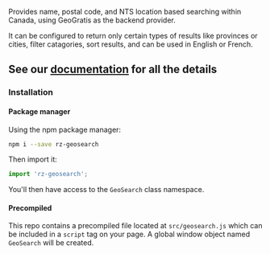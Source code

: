 Provides name, postal code, and NTS location based searching within Canada, using GeoGratis as the backend provider.

It can be configured to return only certain types of results like provinces or cities, filter catagories, sort results, and can be used in English or French.

## See our [documentation](https://geosearch-docs.fgpv-vpgf.com) for all the details

### Installation

#### Package manager
Using the npm package manager:

```bash
npm i --save rz-geosearch
```

Then import it:

```js
import 'rz-geosearch';
```

You'll then have access to the `GeoSearch` class namespace.

#### Precompiled

This repo contains a precompiled file located at `src/geosearch.js` which can be included in a `script` tag on your page. A global window object named `GeoSearch` will be created.

